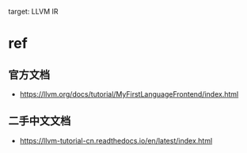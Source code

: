 target: LLVM IR

# ref

## 官方文档

- https://llvm.org/docs/tutorial/MyFirstLanguageFrontend/index.html

## 二手中文文档

- https://llvm-tutorial-cn.readthedocs.io/en/latest/index.html